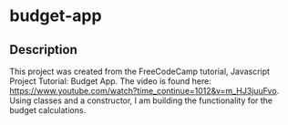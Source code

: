 # budget-app

## Description
This project was created from the FreeCodeCamp tutorial, Javascript Project Tutorial: Budget App. The video is found here: https://www.youtube.com/watch?time_continue=1012&v=m_HJ3juuFvo. Using classes and a constructor, I am building the functionality for the budget calculations.

